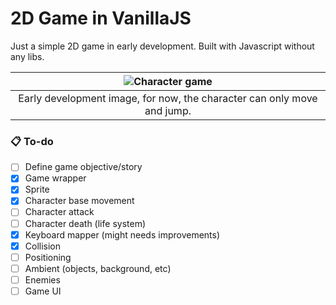 # 2D Game in VanillaJS

Just a simple 2D game in early development. Built with Javascript without any libs.

| ![Character game](https://imgur.com/TCDRf1P.png)
|:--:|
| Early development image, for now, the character can only move and jump. |

### 📋 To-do

- [ ] Define game objective/story
- [x] Game wrapper
- [x] Sprite
- [x] Character base movement
- [ ] Character attack
- [ ] Character death (life system)
- [x] Keyboard mapper (might needs improvements)
- [x] Collision
- [ ] Positioning
- [ ] Ambient (objects, background, etc)
- [ ] Enemies
- [ ] Game UI
